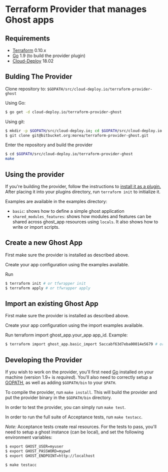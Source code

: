 Terraform Provider that manages Ghost apps
==========================================

Requirements
------------

- [Terraform](https://www.terraform.io/downloads.html) 0.10.x
- [Go](https://golang.org/doc/install) 1.9 (to build the provider plugin)
- [Cloud-Deploy](https://docs.cloud-deploy.io/) 18.02

Bulding The Provider
--------------------
Clone repository to: `$GOPATH/src/cloud-deploy.io/terraform-provider-ghost`

Using Go:
```sh
$ go get -d cloud-deploy.io/terraform-provider-ghost
```

Using git:
```sh
$ mkdir -p $GOPATH/src/cloud-deploy.io; cd $GOPATH/src/cloud-deploy.io
$ git clone git@bitbucket.org:morea/terraform-provider-ghost.git
```

Enter the repository and build the provider
```sh
$ cd $GOPATH/src/cloud-deploy.io/terraform-provider-ghost
make
```

Using the provider
----------------------
If you're building the provider, follow the instructions to [install it as a plugin.](https://www.terraform.io/docs/plugins/basics.html#installing-a-plugin) After placing it into your plugins directory,  run `terraform init` to initialize it.

Examples are available in the examples directory:

- `basic`: shows how to define a simple ghost application
- `shared_modules_features`: shows how modules and features can be shared across ghost\_app resources using `locals`. It also shows how to write or import scripts.

Create a new Ghost App
---------------------------
First make sure the provider is installed as described above.

Create your app configuration using the examples available.

Run
```sh
$ terraform init # or tfwrapper init
$ terraform apply # or tfwrapper apply
```

Import an existing Ghost App
---------------------------
First make sure the provider is installed as described above.

Create your app configuration using the import examples available.

Run terraform import ghost_app.your_app app_id. Example:
```sh
$ terraform import ghost_app.basic_import 5accabf63d7eba00014e5679 # or tfwrapper import
```

Developing the Provider
---------------------------

If you wish to work on the provider, you'll first need [Go](http://www.golang.org) installed on your machine (version 1.9+ is *required*). You'll also need to correctly setup a [GOPATH](http://golang.org/doc/code.html#GOPATH), as well as adding `$GOPATH/bin` to your `$PATH`.

To compile the provider, run `make install`. This will build the provider and put the provider binary in the `$GOPATH/bin` directory.

In order to test the provider, you can simply run `make test`.

In order to run the full suite of Acceptance tests, run `make testacc`.

*Note:* Acceptance tests create real resources. For the tests to pass, you'll need to setup a ghost instance (can be local), and set the following environment variables:

```sh
$ export GHOST_USER=myuser
$ export GHOST_PASSWORD=mypwd
$ export GHOST_ENDPOINT=http://localhost

$ make testacc
```
